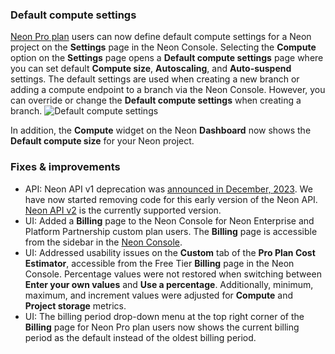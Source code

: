 ### Default compute settings

[Neon Pro plan](/docs/introduction/pro-plan) users can now define default compute settings for a Neon project on the **Settings** page in the Neon Console. Selecting the **Compute** option on the **Settings** page opens a **Default compute settings** page where you can set default **Compute size**, **Autoscaling**, and **Auto-suspend** settings. The default settings are used when creating a new branch or adding a compute endpoint to a branch via the Neon Console. However, you can override or change the **Default compute settings** when creating a branch.
![Default compute settings](/docs/relnotes/default-compute_Ssettimgs.png)

In addition, the **Compute** widget on the Neon **Dashboard** now shows the **Default compute size** for your Neon project.

### Fixes & improvements

- API: Neon API v1 deprecation was [announced in December, 2023](/docs/release-notes/2022-12-28-console). We have now started removing code for this early version of the Neon API. [Neon API v2](https://api-docs.neon.tech/) is the currently supported version.
- UI: Added a **Billing** page to the Neon Console for Neon Enterprise and Platform Partnership custom plan users. The **Billing** page is accessible from the sidebar in the [Neon Console](https://console.neon.tech/app/projects).
- UI: Addressed usability issues on the **Custom** tab of the **Pro Plan Cost Estimator**, accessible from the Free Tier **Billing** page in the Neon Console. Percentage values were not restored when switching between **Enter your own values** and **Use a percentage**. Additionally, minimum, maximum, and increment values were adjusted for **Compute** and **Project storage** metrics.
- UI: The billing period drop-down menu at the top right corner of the **Billing** page for Neon Pro plan users now shows the current billing period as the default instead of the oldest billing period.
